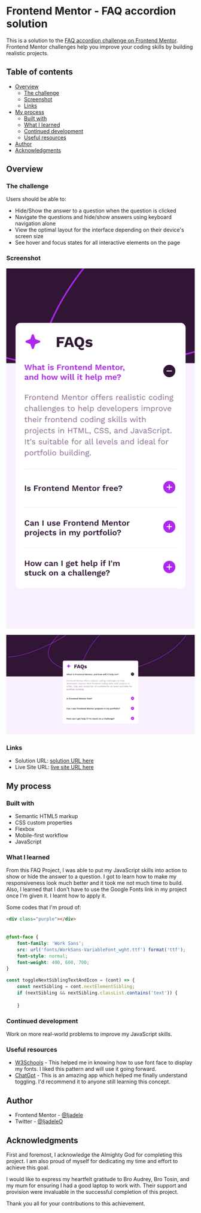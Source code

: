 # Frontend Mentor - FAQ accordion solution

This is a solution to the [FAQ accordion challenge on Frontend Mentor](https://www.frontendmentor.io/challenges/faq-accordion-wyfFdeBwBz). Frontend Mentor challenges help you improve your coding skills by building realistic projects. 

## Table of contents

- [Overview](#overview)
  - [The challenge](#the-challenge)
  - [Screenshot](#screenshot)
  - [Links](#links)
- [My process](#my-process)
  - [Built with](#built-with)
  - [What I learned](#what-i-learned)
  - [Continued development](#continued-development)
  - [Useful resources](#useful-resources)
- [Author](#author)
- [Acknowledgments](#acknowledgments)

## Overview

### The challenge

Users should be able to:

- Hide/Show the answer to a question when the question is clicked
- Navigate the questions and hide/show answers using keyboard navigation alone
- View the optimal layout for the interface depending on their device's screen size
- See hover and focus states for all interactive elements on the page

### Screenshot

![(mobile_screenshot)](images/mobile_screenshot.png)

![desktop_screenshot](images/desktop_screenshot.png)

### Links

- Solution URL: [solution URL here](https://www.frontendmentor.io/solutions/responsive-landing-page-using-javascript-7THLJicmbj)
- Live Site URL: [live site URL here](https://ijadele.github.io/FAQ-project/)

## My process

### Built with

- Semantic HTML5 markup
- CSS custom properties
- Flexbox
- Mobile-first workflow
- JavaScript

### What I learned

From this FAQ Project, I was able to put my JavaScript skills into action to show or hide the answer to a question. I got to learn how to make my responsiveness look much better and it took me not much time to build. Also, I learned that I don't have to use the Google Fonts link in my project once I'm given it. I learnt how to apply it.

Some codes that I'm proud of:

```html
<div class="purple"></div>
```
```css

@font-face {
    font-family: 'Work Sans';
    src: url('fonts/WorkSans-VariableFont_wght.ttf') format('ttf');
    font-style: normal;
    font-weight: 400, 600, 700;  
}
```
``` js
const toggleNextSiblingTextAndIcon = (cont) => {
    const nextSibling = cont.nextElementSibling;
    if (nextSibling && nextSibling.classList.contains('text')) {
        
    }
```

### Continued development

Work on more real-world problems to improve my JavaScript skills.

### Useful resources

- [W3Schools](https://www.w3schools.com) - This helped me in knowing how to use font face to display my fonts. I liked this pattern and will use it going forward.
- [ChatGpt](https://chatgpt.com) - This is an amazing app which helped me finally understand toggling. I'd recommend it to anyone still learning this concept.

## Author

- Frontend Mentor - [@Ijadele](https://www.frontendmentor.io/profile/Ijadele)
- Twitter - [@IjadeleO](https://www.twitter.com/IjadeleO)

## Acknowledgments

First and foremost, I acknowledge the Almighty God for completing this project. I am also proud of myself for dedicating my time and effort to achieve this goal.

I would like to express my heartfelt gratitude to Bro Audrey, Bro Tosin, and my mum for ensuring I had a good laptop to work with. Their support and provision were invaluable in the successful completion of this project.

Thank you all for your contributions to this achievement.
